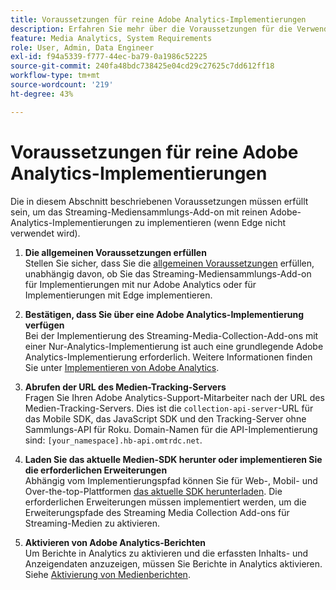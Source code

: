 ```yaml
---
title: Voraussetzungen für reine Adobe Analytics-Implementierungen
description: Erfahren Sie mehr über die Voraussetzungen für die Verwendung des Streaming Media Collection Add-ons mit reinen Adobe Analytics-Implementierungen
feature: Media Analytics, System Requirements
role: User, Admin, Data Engineer
exl-id: f94a5339-f777-44ec-ba79-0a1986c52225
source-git-commit: 240fa48bdc738425e04cd29c27625c7dd612ff18
workflow-type: tm+mt
source-wordcount: '219'
ht-degree: 43%

---
```


# Voraussetzungen für reine Adobe Analytics-Implementierungen

Die in diesem Abschnitt beschriebenen Voraussetzungen müssen erfüllt sein, um das Streaming-Mediensammlungs-Add-on mit reinen Adobe-Analytics-Implementierungen zu implementieren (wenn Edge nicht verwendet wird).

1. **Die allgemeinen Voraussetzungen erfüllen**<br>
Stellen Sie sicher, dass Sie die [allgemeinen Voraussetzungen](/help/getting-started/prereqs.md) erfüllen, unabhängig davon, ob Sie das Streaming-Mediensammlungs-Add-on für Implementierungen mit nur Adobe Analytics oder für Implementierungen mit Edge implementieren.

1. **Bestätigen, dass Sie über eine Adobe Analytics-Implementierung verfügen**<br>
Bei der Implementierung des Streaming-Media-Collection-Add-ons mit einer Nur-Analytics-Implementierung ist auch eine grundlegende Adobe Analytics-Implementierung erforderlich. Weitere Informationen finden Sie unter [Implementieren von Adobe Analytics](https://experienceleague.adobe.com/docs/analytics/implementation/home.html?lang=de).

1. **Abrufen der URL des Medien-Tracking-Servers**<br>
Fragen Sie Ihren Adobe Analytics-Support-Mitarbeiter nach der URL des Medien-Tracking-Servers. Dies ist die `collection-api-server`-URL für das Mobile SDK, das JavaScript SDK und den Tracking-Server ohne Sammlungs-API für Roku. Domain-Namen für die API-Implementierung sind: `[your_namespace].hb-api.omtrdc.net`.

1. **Laden Sie das aktuelle Medien-SDK herunter oder implementieren Sie die erforderlichen Erweiterungen**<br>
Abhängig vom Implementierungspfad können Sie für Web-, Mobil- und Over-the-top-Plattformen [das aktuelle SDK herunterladen](/help/getting-started/download-sdks.md). Die erforderlichen Erweiterungen müssen implementiert werden, um die Erweiterungspfade des Streaming Media Collection Add-ons für Streaming-Medien zu aktivieren.

1. **Aktivieren von Adobe Analytics-Berichten**<br>
Um Berichte in Analytics zu aktivieren und die erfassten Inhalts- und Anzeigendaten anzuzeigen, müssen Sie Berichte in Analytics aktivieren. Siehe [Aktivierung von Medienberichten](/help/reporting/media-reports-enable.md).
